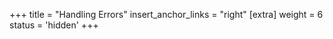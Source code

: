 +++
title = "Handling Errors"
insert_anchor_links = "right"
[extra]
weight = 6
status = 'hidden'
+++